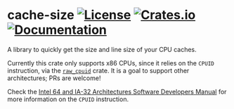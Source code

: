 # cache-size [![License](https://img.shields.io/badge/License-BSD%203--Clause-blue.svg)](https://opensource.org/licenses/BSD-3-Clause) [![Crates.io](https://img.shields.io/crates/v/cache-size.svg)](https://crates.io/crates/cache-size) [![Documentation](https://docs.rs/cache-size/badge.svg)](https://docs.rs/cache-size)
A library to quickly get the size and line size of your CPU caches.

Currently this crate only supports x86 CPUs, since it relies on the `CPUID` instruction, via
the [`raw_cpuid`](raw_cpuid) crate. It is a goal to support other architectures; PRs are
welcome!

Check the [Intel 64 and IA-32 Architectures Software Developers Manual](https://software.intel.com/sites/default/files/managed/39/c5/325462-sdm-vol-1-2abcd-3abcd.pdf)
for more information on the `CPUID` instruction.
